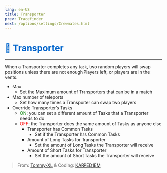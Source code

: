 ```yaml
---
lang: en-US
title: Transporter
prev: Tracefinder
next: /options/settings/Crewmates.html
---
```


# <font color="#0066cc">🚌 <b>Transporter</b></font> <Badge text="Basic" type="tip" vertical="middle"/>
---

When a Transporter completes any task, two random players will swap positions unless there are not enough Players left, or players are in the vents.
* Max
  * Set the Maximum amount of Transporters that can be in a match
* Max number of teleports
  * Set how many times a Transporter can swap two players
* Override Transporter’s Tasks
  * <font color=green>ON</font>: you can set a different amount of Tasks that a Transporter needs to do
  * <font color=red>OFF</font>: the Transporter does the same amount of Tasks as anyone else
    * Transporter has Common Tasks
      * Set if the Transporter has Common Tasks
    * Amount of Long Tasks for Transporter
      * Set the amount of Long Tasks the Transporter will receive
    * Amount of Short Tasks for Transporter
      * Set the amount of Short Tasks the Transporter will receive

> From: [Tommy-XL](https://github.com/KARPED1EM/TownOfHostEdited/issues/18) & Coding: [KARPED1EM](https://github.com/KARPED1EM)